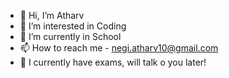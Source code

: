 - 👋 Hi, I’m Atharv
- 👀 I’m interested in Coding
- 🌱 I’m currently in School
- 📫 How to reach me - negi.atharv10@gmail.com
- 📃 I currently have exams, will talk o you later!
